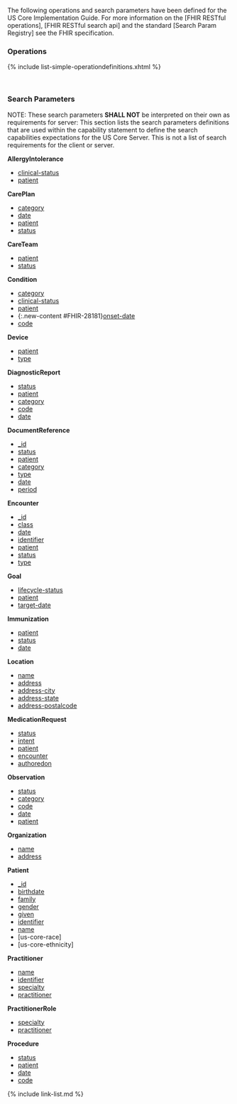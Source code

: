 
The following operations and search parameters have been defined for the US Core Implementation Guide.  For more information on the [FHIR RESTful operations], [FHIR RESTful search api] and the standard [Search Param Registry] see the FHIR specification.

### Operations

  {% include list-simple-operationdefinitions.xhtml %}

<br />

### Search Parameters

NOTE: These search parameters **SHALL NOT** be interpreted on their own as requirements for server:
This section lists the search parameters definitions that are used within the capability statement to define the search capabilities expectations for the US Core Server.  This is not a list of search requirements for the client or server.


**AllergyIntolerance**
  - [clinical-status](SearchParameter-us-core-allergyintolerance-clinical-status.html)
  - [patient](SearchParameter-us-core-allergyintolerance-patient.html)


**CarePlan**
  - [category](SearchParameter-us-core-careplan-category.html)
  - [date](SearchParameter-us-core-careplan-date.html)
  - [patient](SearchParameter-us-core-careplan-patient.html)
  - [status](SearchParameter-us-core-careplan-status.html)


**CareTeam**
  - [patient](SearchParameter-us-core-careteam-patient.html)
  - [status](SearchParameter-us-core-careteam-status.html)


**Condition**
  - [category](SearchParameter-us-core-condition-category.html)
  - [clinical-status](SearchParameter-us-core-condition-clinical-status.html)
  - [patient](SearchParameter-us-core-condition-patient.html)
  - {:.new-content #FHIR-28181}[onset-date](SearchParameter-us-core-condition-onset-date.html)
  - [code](SearchParameter-us-core-condition-code.html)


**Device**
  - [patient](SearchParameter-us-core-device-patient.html)
  - [type](SearchParameter-us-core-device-type.html)


**DiagnosticReport**
  - [status](SearchParameter-us-core-diagnosticreport-status.html)
  - [patient](SearchParameter-us-core-diagnosticreport-patient.html)
  - [category](SearchParameter-us-core-diagnosticreport-category.html)
  - [code](SearchParameter-us-core-diagnosticreport-code.html)
  - [date](SearchParameter-us-core-diagnosticreport-date.html)


**DocumentReference**
  - [_id](SearchParameter-us-core-documentreference-id.html)
  - [status](SearchParameter-us-core-documentreference-status.html)
  - [patient](SearchParameter-us-core-documentreference-patient.html)
  - [category](SearchParameter-us-core-documentreference-category.html)
  - [type](SearchParameter-us-core-documentreference-type.html)
  - [date](SearchParameter-us-core-documentreference-date.html)
  - [period](SearchParameter-us-core-documentreference-period.html)


**Encounter**
  - [_id](SearchParameter-us-core-encounter-id.html)
  - [class](SearchParameter-us-core-encounter-class.html)
  - [date](SearchParameter-us-core-encounter-date.html)
  - [identifier](SearchParameter-us-core-encounter-identifier.html)
  - [patient](SearchParameter-us-core-encounter-patient.html)
  - [status](SearchParameter-us-core-encounter-status.html)
  - [type](SearchParameter-us-core-encounter-type.html)


**Goal**
  - [lifecycle-status](SearchParameter-us-core-goal-lifecycle-status.html)
  - [patient](SearchParameter-us-core-goal-patient.html)
  - [target-date](SearchParameter-us-core-goal-target-date.html)


**Immunization**
  - [patient](SearchParameter-us-core-immunization-patient.html)
  - [status](SearchParameter-us-core-immunization-status.html)
  - [date](SearchParameter-us-core-immunization-date.html)


**Location**
  - [name](SearchParameter-us-core-location-name.html)
  - [address](SearchParameter-us-core-location-address.html)
  - [address-city](SearchParameter-us-core-location-address-city.html)
  - [address-state](SearchParameter-us-core-location-address-state.html)
  - [address-postalcode](SearchParameter-us-core-location-address-postalcode.html)


**MedicationRequest**
  - [status](SearchParameter-us-core-medicationrequest-status.html)
  - [intent](SearchParameter-us-core-medicationrequest-intent.html)
  - [patient](SearchParameter-us-core-medicationrequest-patient.html)
  - [encounter](SearchParameter-us-core-medicationrequest-encounter.html)
  - [authoredon](SearchParameter-us-core-medicationrequest-authoredon.html)


<!--
**MedicationStatement**
  - [status](SearchParameter-us-core-medicationstatement-status.html)
  - [patient](SearchParameter-us-core-medicationstatement-patient.html)
  - [effective](SearchParameter-us-core-medicationstatement-effective.html)
-->

**Observation**
  - [status](SearchParameter-us-core-observation-status.html)
  - [category](SearchParameter-us-core-observation-category.html)
  - [code](SearchParameter-us-core-observation-code.html)
  - [date](SearchParameter-us-core-observation-date.html)
  - [patient](SearchParameter-us-core-observation-patient.html)


**Organization**
  - [name](SearchParameter-us-core-organization-name.html)
  - [address](SearchParameter-us-core-organization-address.html)


**Patient**
  - [_id](SearchParameter-us-core-patient-id.html)
  - [birthdate](SearchParameter-us-core-patient-birthdate.html)
  - [family](SearchParameter-us-core-patient-family.html)
  - [gender](SearchParameter-us-core-patient-gender.html)
  - [given](SearchParameter-us-core-patient-given.html)
  - [identifier](SearchParameter-us-core-patient-identifier.html)
  - [name](SearchParameter-us-core-patient-name.html)
  - [us-core-race]
  - [us-core-ethnicity]


**Practitioner**
  - [name](SearchParameter-us-core-practitioner-name.html)
  - [identifier](SearchParameter-us-core-practitioner-identifier.html)
  - [specialty](SearchParameter-us-core-practitionerrole-specialty.html)
  - [practitioner](SearchParameter-us-core-practitionerrole-practitioner.html)


**PractitionerRole**
  - [specialty](SearchParameter-us-core-practitionerrole-specialty.html)
  - [practitioner](SearchParameter-us-core-practitionerrole-practitioner.html)


**Procedure**
  - [status](SearchParameter-us-core-procedure-status.html)
  - [patient](SearchParameter-us-core-procedure-patient.html)
  - [date](SearchParameter-us-core-procedure-date.html)
  - [code](SearchParameter-us-core-procedure-code.html)


{% include link-list.md %}
